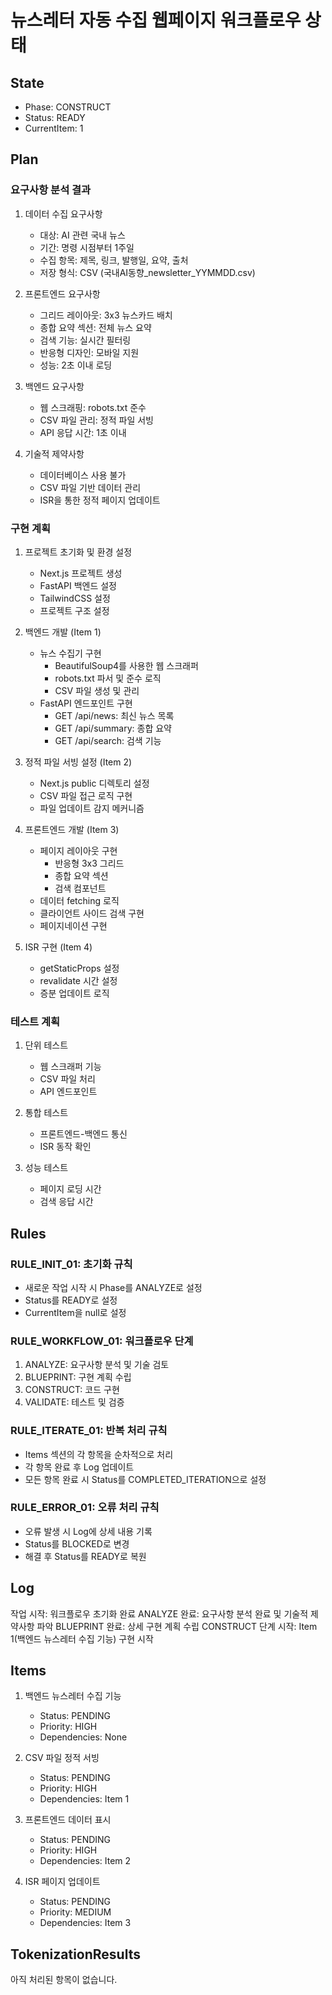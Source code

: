 # 뉴스레터 자동 수집 웹페이지 워크플로우 상태

## State
- Phase: CONSTRUCT
- Status: READY
- CurrentItem: 1

## Plan
### 요구사항 분석 결과
1. 데이터 수집 요구사항
   - 대상: AI 관련 국내 뉴스
   - 기간: 명령 시점부터 1주일
   - 수집 항목: 제목, 링크, 발행일, 요약, 출처
   - 저장 형식: CSV (국내AI동향_newsletter_YYMMDD.csv)

2. 프론트엔드 요구사항
   - 그리드 레이아웃: 3x3 뉴스카드 배치
   - 종합 요약 섹션: 전체 뉴스 요약
   - 검색 기능: 실시간 필터링
   - 반응형 디자인: 모바일 지원
   - 성능: 2초 이내 로딩

3. 백엔드 요구사항
   - 웹 스크래핑: robots.txt 준수
   - CSV 파일 관리: 정적 파일 서빙
   - API 응답 시간: 1초 이내

4. 기술적 제약사항
   - 데이터베이스 사용 불가
   - CSV 파일 기반 데이터 관리
   - ISR을 통한 정적 페이지 업데이트

### 구현 계획
1. 프로젝트 초기화 및 환경 설정
   - Next.js 프로젝트 생성
   - FastAPI 백엔드 설정
   - TailwindCSS 설정
   - 프로젝트 구조 설정

2. 백엔드 개발 (Item 1)
   - 뉴스 수집기 구현
     - BeautifulSoup4를 사용한 웹 스크래퍼
     - robots.txt 파서 및 준수 로직
     - CSV 파일 생성 및 관리
   - FastAPI 엔드포인트 구현
     - GET /api/news: 최신 뉴스 목록
     - GET /api/summary: 종합 요약
     - GET /api/search: 검색 기능

3. 정적 파일 서빙 설정 (Item 2)
   - Next.js public 디렉토리 설정
   - CSV 파일 접근 로직 구현
   - 파일 업데이트 감지 메커니즘

4. 프론트엔드 개발 (Item 3)
   - 페이지 레이아웃 구현
     - 반응형 3x3 그리드
     - 종합 요약 섹션
     - 검색 컴포넌트
   - 데이터 fetching 로직
   - 클라이언트 사이드 검색 구현
   - 페이지네이션 구현

5. ISR 구현 (Item 4)
   - getStaticProps 설정
   - revalidate 시간 설정
   - 증분 업데이트 로직

### 테스트 계획
1. 단위 테스트
   - 웹 스크래퍼 기능
   - CSV 파일 처리
   - API 엔드포인트

2. 통합 테스트
   - 프론트엔드-백엔드 통신
   - ISR 동작 확인

3. 성능 테스트
   - 페이지 로딩 시간
   - 검색 응답 시간

## Rules
### RULE_INIT_01: 초기화 규칙
- 새로운 작업 시작 시 Phase를 ANALYZE로 설정
- Status를 READY로 설정
- CurrentItem을 null로 설정

### RULE_WORKFLOW_01: 워크플로우 단계
1. ANALYZE: 요구사항 분석 및 기술 검토
2. BLUEPRINT: 구현 계획 수립
3. CONSTRUCT: 코드 구현
4. VALIDATE: 테스트 및 검증

### RULE_ITERATE_01: 반복 처리 규칙
- Items 섹션의 각 항목을 순차적으로 처리
- 각 항목 완료 후 Log 업데이트
- 모든 항목 완료 시 Status를 COMPLETED_ITERATION으로 설정

### RULE_ERROR_01: 오류 처리 규칙
- 오류 발생 시 Log에 상세 내용 기록
- Status를 BLOCKED로 변경
- 해결 후 Status를 READY로 복원

## Log
작업 시작: 워크플로우 초기화 완료
ANALYZE 완료: 요구사항 분석 완료 및 기술적 제약사항 파악
BLUEPRINT 완료: 상세 구현 계획 수립
CONSTRUCT 단계 시작: Item 1(백엔드 뉴스레터 수집 기능) 구현 시작

## Items
1. 백엔드 뉴스레터 수집 기능
   - Status: PENDING
   - Priority: HIGH
   - Dependencies: None

2. CSV 파일 정적 서빙
   - Status: PENDING
   - Priority: HIGH
   - Dependencies: Item 1

3. 프론트엔드 데이터 표시
   - Status: PENDING
   - Priority: HIGH
   - Dependencies: Item 2

4. ISR 페이지 업데이트
   - Status: PENDING
   - Priority: MEDIUM
   - Dependencies: Item 3

## TokenizationResults
아직 처리된 항목이 없습니다. 